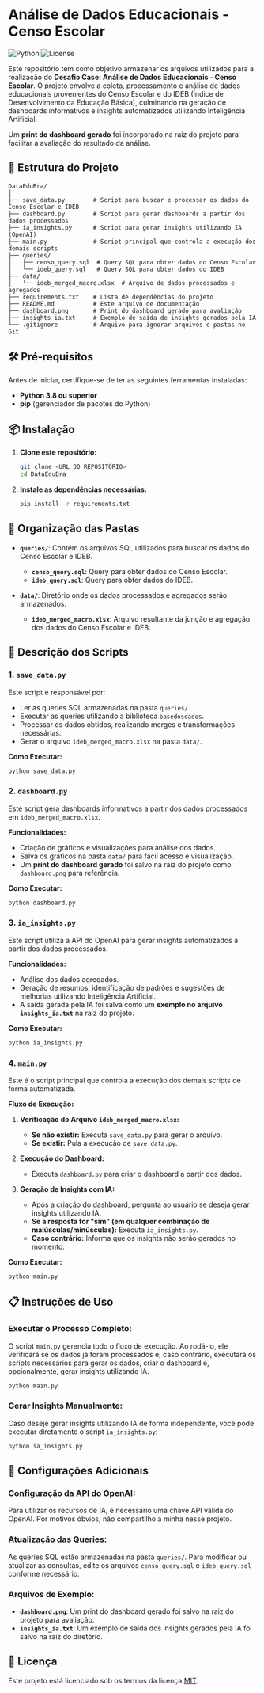 # Análise de Dados Educacionais - Censo Escolar

![Python](https://img.shields.io/badge/Python-3.8%2B-blue)
![License](https://img.shields.io/badge/License-MIT-green)

Este repositório tem como objetivo armazenar os arquivos utilizados para a realização do **Desafio Case: Análise de Dados Educacionais - Censo Escolar**. O projeto envolve a coleta, processamento e análise de dados educacionais provenientes do Censo Escolar e do IDEB (Índice de Desenvolvimento da Educação Básica), culminando na geração de dashboards informativos e insights automatizados utilizando Inteligência Artificial.

Um **print do dashboard gerado** foi incorporado na raiz do projeto para facilitar a avaliação do resultado da análise.

## 📁 Estrutura do Projeto

```
DataEduBra/
│
├── save_data.py        # Script para buscar e processar os dados do Censo Escolar e IDEB
├── dashboard.py        # Script para gerar dashboards a partir dos dados processados
├── ia_insights.py      # Script para gerar insights utilizando IA (OpenAI)
├── main.py             # Script principal que controla a execução dos demais scripts
├── queries/
│   ├── censo_query.sql  # Query SQL para obter dados do Censo Escolar
│   └── ideb_query.sql   # Query SQL para obter dados do IDEB
├── data/
│   └── ideb_merged_macro.xlsx  # Arquivo de dados processados e agregados
├── requirements.txt    # Lista de dependências do projeto
├── README.md           # Este arquivo de documentação
├── dashboard.png       # Print do dashboard gerado para avaliação
├── insights_ia.txt     # Exemplo de saída de insights gerados pela IA
└── .gitignore          # Arquivo para ignorar arquivos e pastas no Git
```

## 🛠️ Pré-requisitos

Antes de iniciar, certifique-se de ter as seguintes ferramentas instaladas:

- **Python 3.8 ou superior**
- **pip** (gerenciador de pacotes do Python)

## 📦 Instalação

1. **Clone este repositório:**

    ```bash
    git clone <URL_DO_REPOSITÓRIO>
    cd DataEduBra
    ```

2. **Instale as dependências necessárias:**

    ```bash
    pip install -r requirements.txt
    ```

## 📂 Organização das Pastas

- **`queries/`**: Contém os arquivos SQL utilizados para buscar os dados do Censo Escolar e IDEB.
  
  - **`censo_query.sql`**: Query para obter dados do Censo Escolar.
  - **`ideb_query.sql`**: Query para obter dados do IDEB.

- **`data/`**: Diretório onde os dados processados e agregados serão armazenados.
  
  - **`ideb_merged_macro.xlsx`**: Arquivo resultante da junção e agregação dos dados do Censo Escolar e IDEB.

## 📝 Descrição dos Scripts

### 1. `save_data.py`

Este script é responsável por:

- Ler as queries SQL armazenadas na pasta `queries/`.
- Executar as queries utilizando a biblioteca `basedosdados`.
- Processar os dados obtidos, realizando merges e transformações necessárias.
- Gerar o arquivo `ideb_merged_macro.xlsx` na pasta `data/`.

**Como Executar:**

```bash
python save_data.py
```

### 2. `dashboard.py`

Este script gera dashboards informativos a partir dos dados processados em `ideb_merged_macro.xlsx`.

**Funcionalidades:**

- Criação de gráficos e visualizações para análise dos dados.
- Salva os gráficos na pasta `data/` para fácil acesso e visualização.
- Um **print do dashboard gerado** foi salvo na raiz do projeto como `dashboard.png` para referência.

**Como Executar:**

```bash
python dashboard.py
```

### 3. `ia_insights.py`

Este script utiliza a API do OpenAI para gerar insights automatizados a partir dos dados processados.

**Funcionalidades:**

- Análise dos dados agregados.
- Geração de resumos, identificação de padrões e sugestões de melhorias utilizando Inteligência Artificial.
- A saída gerada pela IA foi salva como um **exemplo no arquivo `insights_ia.txt`** na raiz do projeto.

**Como Executar:**

```bash
python ia_insights.py
```

### 4. `main.py`

Este é o script principal que controla a execução dos demais scripts de forma automatizada.

**Fluxo de Execução:**

1. **Verificação do Arquivo `ideb_merged_macro.xlsx`:**
    - **Se não existir:** Executa `save_data.py` para gerar o arquivo.
    - **Se existir:** Pula a execução de `save_data.py`.

2. **Execução do Dashboard:**
    - Executa `dashboard.py` para criar o dashboard a partir dos dados.

3. **Geração de Insights com IA:**
    - Após a criação do dashboard, pergunta ao usuário se deseja gerar insights utilizando IA.
    - **Se a resposta for "sim" (em qualquer combinação de maiúsculas/minúsculas):** Executa `ia_insights.py`.
    - **Caso contrário:** Informa que os insights não serão gerados no momento.

**Como Executar:**

```bash
python main.py
```

## 📋 Instruções de Uso

### Executar o Processo Completo:

O script `main.py` gerencia todo o fluxo de execução. Ao rodá-lo, ele verificará se os dados já foram processados e, caso contrário, executará os scripts necessários para gerar os dados, criar o dashboard e, opcionalmente, gerar insights utilizando IA.

```bash
python main.py
```

### Gerar Insights Manualmente:

Caso deseje gerar insights utilizando IA de forma independente, você pode executar diretamente o script `ia_insights.py`:

```bash
python ia_insights.py
```

## 🔧 Configurações Adicionais

### Configuração da API do OpenAI:

Para utilizar os recursos de IA, é necessário uma chave API válida do OpenAI. Por motivos óbvios, não compartilho a minha nesse projeto.

### Atualização das Queries:

As queries SQL estão armazenadas na pasta `queries/`. Para modificar ou atualizar as consultas, edite os arquivos `censo_query.sql` e `ideb_query.sql` conforme necessário.

### Arquivos de Exemplo:

- **`dashboard.png`**: Um print do dashboard gerado foi salvo na raiz do projeto para avaliação.
- **`insights_ia.txt`**: Um exemplo de saída dos insights gerados pela IA foi salvo na raiz do diretório.

## 📄 Licença

Este projeto está licenciado sob os termos da licença [MIT](LICENSE).
